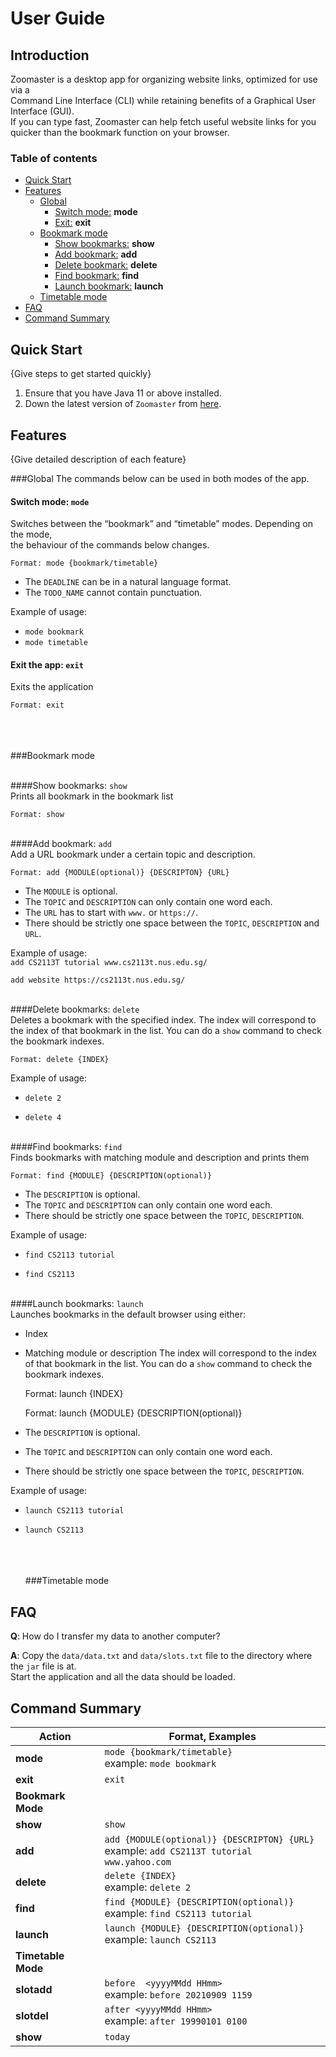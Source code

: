 # User Guide  
  
## Introduction  
  
Zoomaster is a desktop app for organizing website links, optimized for use via a   
Command Line Interface (CLI) while retaining benefits of a Graphical User Interface (GUI).   
If you can type fast, Zoomaster can help fetch useful website links for you quicker than the bookmark function on your browser.  
  
### Table of contents  
* [Quick Start](#quick-start)  
* [Features](#features)  
  * [Global](#global)  
    * [Switch mode:](#mode) **mode**
    *  [Exit:](#exit)  **exit**   
  * [Bookmark mode](#bookmark-mode)  
    * [Show bookmarks:](#showbookmark) **show**
    * [Add bookmark:](#addbookmark)  **add**   
    * [Delete bookmark:](#deletebookmark)  **delete** 
    * [Find bookmark:](#findbookmark)  **find** 
    * [Launch bookmark:](#launchbookmark)  **launch** 
   * [Timetable mode](#timetable-mode)  
* [FAQ](#faq)  
* [Command Summary](#command-summary)  
  
## Quick Start  
  
{Give steps to get started quickly}  
  
1. Ensure that you have Java 11 or above installed.  
1. Down the latest version of `Zoomaster` from [here](http://link.to/duke).  
  
## Features   
{Give detailed description of each feature}  
 
 ###Global
 The commands below can be used in both modes of the app.   
<a name="mode"></a>  
#### Switch mode: `mode`  
Switches between the “bookmark” and “timetable” modes. Depending on the mode,   
the behaviour of the commands below changes.  
  

    Format: mode {bookmark/timetable}
    
  
* The `DEADLINE` can be in a natural language format.  
* The `TODO_NAME` cannot contain punctuation.    
  
Example of usage:   
* `mode bookmark`
* `mode timetable` 

<a name="exit"></a>  
#### Exit the app: `exit`  
Exits the application 
  

    Format: exit    
  

  <br/><br/> 
  <a name="bookmark-mode"></a>  
###Bookmark mode  

  <a name="showbookmark"></a>  
####Show bookmarks: `show`  
Prints all bookmark in the bookmark list  
  
    Format: show

  
<a name="addbookmark"></a>  
####Add bookmark: `add`  
Add a URL bookmark under a certain topic and description.  
  
    Format: add {MODULE(optional)} {DESCRIPTON} {URL}
 
* The `MODULE` is optional.  
* The `TOPIC` and `DESCRIPTION` can only contain one word each.  
* The `URL` has to start with `www.` or `https://`.  
* There should be strictly one space between the `TOPIC`, `DESCRIPTION` and `URL`.    
  
Example of usage:   
`add CS2113T tutorial www.cs2113t.nus.edu.sg/`  
  
`add website https://cs2113t.nus.edu.sg/`  

<a name="deletebookmark"></a>  
####Delete bookmarks: `delete`  
Deletes a bookmark with the specified index.  The index will correspond to the index of that bookmark in the list. You can do a `show` command to check the bookmark indexes.  
  
    Format: delete {INDEX}
    
Example of usage:   
  
* `delete 2`  
  
* `delete 4`  

<a name="findbookmark"></a>  
####Find bookmarks: `find`  
Finds bookmarks with matching module and description and prints them
  
    Format: find {MODULE} {DESCRIPTION(optional)}

* The `DESCRIPTION` is optional.  
* The `TOPIC` and `DESCRIPTION` can only contain one word each.  
* There should be strictly one space between the `TOPIC`, `DESCRIPTION`.

Example of usage:   
  
* `find CS2113 tutorial`  
  
* `find CS2113`  

<a name="launchbookmark"></a>  
####Launch bookmarks: `launch`  
Launches bookmarks in the default browser using either:
* Index
* Matching module or description
The index will correspond to the index of that bookmark in the list. You can do a `show` command to check the bookmark indexes.  
  
    Format: launch {INDEX}
    
    Format: launch {MODULE} {DESCRIPTION(optional)}

* The `DESCRIPTION` is optional.  
* The `TOPIC` and `DESCRIPTION` can only contain one word each.  
* There should be strictly one space between the `TOPIC`, `DESCRIPTION`.   

Example of usage:   
  
* `launch CS2113 tutorial`  
  
* `launch CS2113`  
  
  <br/><br/> 
<a name="timetablemode"></a>  
###Timetable mode    
  
  
## FAQ  
  
**Q**: How do I transfer my data to another computer?   
  
**A**: Copy the `data/data.txt` and `data/slots.txt` file to the directory where the `jar` file is at.   
       Start the application and all the data should be loaded.  
  

## Command Summary
**Action** | **Format, Examples**
------------ | -------------
**mode**|`mode {bookmark/timetable}`<br>example: `mode bookmark`
**exit**|`exit`
**Bookmark Mode**|
**show**|`show`
**add**|`add {MODULE(optional)} {DESCRIPTON} {URL}` <br>example: `add CS2113T tutorial www.yahoo.com`
**delete**|`delete {INDEX}`<br>example: `delete 2`
**find**|`find {MODULE} {DESCRIPTION(optional)}` <br>example: `find CS2113 tutorial`
**launch**|`launch {MODULE} {DESCRIPTION(optional)}` <br>example: `launch CS2113`
**Timetable Mode**|
**slotadd**|`before  <yyyyMMdd HHmm>`<br>example: `before 20210909 1159`
**slotdel**|`after <yyyyMMdd HHmm>`<br>example: `after 19990101 0100`
**show**|`today`